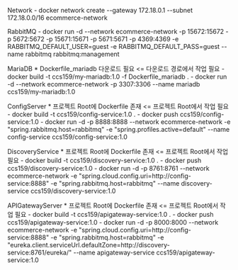 Network
	- docker network create --gateway 172.18.0.1 --subnet 172.18.0.0/16 ecommerce-network

RabbitMQ 
	- docker run -d --network ecommerce-network -p 15672:15672 -p 5672:5672 -p 15671:15671 -p 5671:5671 -p 4369:4369 -e RABBITMQ_DEFAULT_USER=guest -e RABBITMQ_DEFAULT_PASS=guest --name rabbitmq rabbitmq:management

MariaDB
	* Dockerfile_mariadb 다운로드 필요 <= 다운로드 경로에서 작업 필요
	- docker build -t ccs159/my-mariadb:1.0 -f Dockerfile_mariadb .
    - docker run -d --network ecommerce-network -p 3307:3306 --name mariadb ccs159/my-mariadb:1.0
	
ConfigServer
	* 프로젝트 Root에 Dockerfile 존재 <= 프로젝트 Root에서 작업 필요
	- docker build -t ccs159/config-service:1.0 .
	- docker push ccs159/config-service:1.0
	- docker run -d -p 8888:8888 --network ecommerce-network -e "spring.rabbitmq.host=rabbitmq" -e "spring.profiles.active=default" --name config-service ccs159/config-service:1.0
	
DiscoveryService
	* 프로젝트 Root에 Dockerfile 존재 <= 프로젝트 Root에서 작업 필요
	- docker build -t ccs159/discovery-service:1.0 .
	- docker push ccs159/discovery-service:1.0
	- docker run -d -p 8761:8761 --network ecommerce-network -e "spring.cloud.config.uri=http://config-service:8888" -e "spring.rabbitmq.host=rabbitmq" --name discovery-service ccs159/discovery-service:1.0
	
APIGatewayServer
	* 프로젝트 Root에 Dockerfile 존재 <= 프로젝트 Root에서 작업 필요
	- docker build -t ccs159/apigateway-service:1.0 .
	- docker push ccs159/apigateway-service:1.0
	- docker run -d -p 8000:8000 --network ecommerce-network -e "spring.cloud.config.uri=http://config-service:8888" -e "spring.rabbitmq.host=rabbitmq" -e "eureka.client.serviceUrl.defaultZone=http://discovery-service:8761/eureka/" --name apigateway-service ccs159/apigateway-service:1.0
	

	